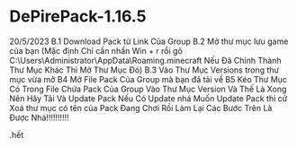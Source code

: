 # DePirePack-1.16.5
20/5/2023
B.1 Download Pack từ Link Của Group
B.2 Mở thư mục lưu game của bạn
(Mặc định Chỉ cần nhấn Win + r rồi gõ C:\Users\Administrator\AppData\Roaming\.minecraft
Nếu Đã Chỉnh Thành Thư Mục Khác Thì Mở Thư Mục Đó) 
B.3 Vào Thư Mục Versions trong thư mục vừa mở
B4 Mở File Pack Của Group mà bạn đã tải về 
B5 Kéo Thư Mục Có Trong File Chứa Pack Của Group Vào Thư Mục Version
Và Thế Là Xong
Nên Hãy Tải Và Update Pack Nếu Có Update nhá 
Muốn Update Pack thì cứ Xoá thư mục có tên của Pack Đang Chơi Rồi Làm Lại Các Bước Trên Là Được Nhá!!!!!!!!!!

.hết
